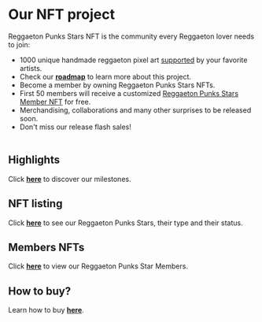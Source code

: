 # Our NFT project

Reggaeton Punks Stars NFT is the community every Reggaeton lover needs to join:
* 1000 unique handmade reggaeton pixel art [supported](highlights.html) by your favorite artists.
* Check our [<b>roadmap</b>](roadmap.html) to learn more about this project.
* Become a member by owning Reggaeton Punks Stars NFTs.
* First 50 members will receive a customized [Reggaeton Punks Stars Member NFT](https://opensea.io/collection/reggaetoncommunity) for free. 
* Merchandising, collaborations and many other surprises to be released soon.
* Don't miss our release flash sales! <br><br>


## Highlights
Click [<b>here</b>](highlights.html) to discover our milestones. <br>

## NFT listing
Click [<b>here</b>](nfts.html) to see our Reggaeton Punks Stars, their type and their status. <br>

## Members NFTs
Click [<b>here</b>](https://opensea.io/collection/reggaetoncommunity) to view our Reggaeton Punks Star Members. <br>

## How to buy?
Learn how to buy [<b>here</b>](https://www.instagram.com/p/CTw7BcJhhd-/).

